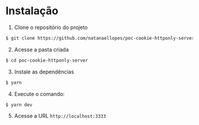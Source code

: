 
# Instalação

1. Clone o repositório do projeto
```bash
$ git clone https://github.com/natanaellopes/poc-cookie-httponly-server
```
2. Acesse a pasta criada
```bash
$ cd poc-cookie-httponly-server
```
3. Instale as dependências
```bash
$ yarn
```
4. Execute o comando:
```bash
$ yarn dev
```
5. Acesse a URL `http://localhost:3333`